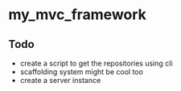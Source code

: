 my_mvc_framework
================

## Todo

 - create a script to get the repositories using cli
 - scaffolding system might be cool too
 - create a server instance
